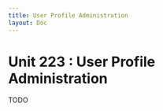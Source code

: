 ```yaml
---
title: User Profile Administration
layout: Doc
---
```


# Unit 223 : User Profile Administration

TODO